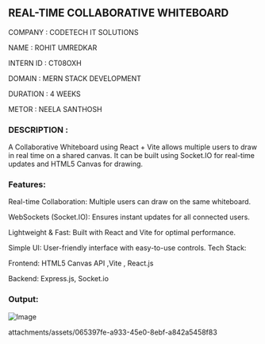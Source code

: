 ## REAL-TIME COLLABORATIVE WHITEBOARD 
COMPANY   : CODETECH IT SOLUTIONS

NAME      : ROHIT UMREDKAR 

INTERN ID : CT08OXH 

DOMAIN    : MERN STACK DEVELOPMENT

DURATION  : 4 WEEKS

METOR     : NEELA SANTHOSH

### DESCRIPTION  :
A Collaborative Whiteboard using React + Vite allows multiple users to draw in real time on a shared canvas. It can be built using Socket.IO for real-time updates and HTML5 Canvas for drawing.


### Features:

Real-time Collaboration: Multiple users can draw on the same whiteboard.

WebSockets (Socket.IO): Ensures instant updates for all connected users.

Lightweight & Fast: Built with React and Vite for optimal performance.

Simple UI: User-friendly interface with easy-to-use controls.
Tech Stack:

Frontend: HTML5 Canvas API ,Vite , React.js

Backend: Express.js, Socket.io

### Output:
![Image](https://github.com/user-attachments/assets/24d43b3e-7a15-41db-a319-9b8721c1f17e)

attachments/assets/065397fe-a933-45e0-8ebf-a842a5458f83
